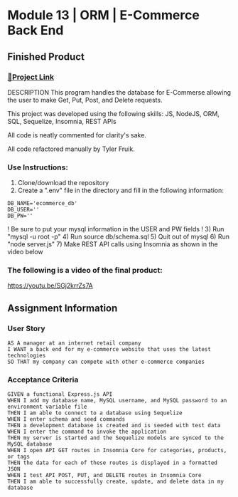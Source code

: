 # Module 13 | ORM | E-Commerce Back End

## Finished Product

### [🔗Project Link](https://github.com/TylerFruik/E-Commerce-Back-End) 
DESCRIPTION
This program handles the database for E-Commerse allowing the user to make Get, Put, Post, and Delete requests.

This project was developed using the following skills: 
JS, NodeJS, ORM, SQL, Sequelize, Insomnia, REST APIs

All code is neatly commented for clarity's sake.

All code refactored manually by Tyler Fruik.

### Use Instructions:
1) Clone/download the repository
2) Create a ".env" file in the directory and fill in the following information:
```
DB_NAME='ecommerce_db'
DB_USER=''
DB_PW=''
```
! Be sure to put your mysql information in the USER and PW fields !
3) Run "mysql -u root -p"
4) Run source db/schema.sql
5) Quit out of mysql
6) Run "node server.js"
7) Make REST API calls using Insomnia as shown in the video below



### The following is a video of the final product:
https://youtu.be/SGj2krrZs7A

## Assignment Information

### User Story
```
AS A manager at an internet retail company
I WANT a back end for my e-commerce website that uses the latest technologies
SO THAT my company can compete with other e-commerce companies
```

### Acceptance Criteria
```
GIVEN a functional Express.js API
WHEN I add my database name, MySQL username, and MySQL password to an environment variable file
THEN I am able to connect to a database using Sequelize
WHEN I enter schema and seed commands
THEN a development database is created and is seeded with test data
WHEN I enter the command to invoke the application
THEN my server is started and the Sequelize models are synced to the MySQL database
WHEN I open API GET routes in Insomnia Core for categories, products, or tags
THEN the data for each of these routes is displayed in a formatted JSON
WHEN I test API POST, PUT, and DELETE routes in Insomnia Core
THEN I am able to successfully create, update, and delete data in my database
```
